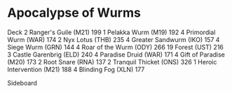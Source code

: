 # Apocalypse of Wurms
Deck
2 Ranger's Guile (M21) 199
1 Pelakka Wurm (M19) 192
4 Primordial Wurm (WAR) 174
2 Nyx Lotus (THB) 235
4 Greater Sandwurm (IKO) 157
4 Siege Wurm (GRN) 144
4 Roar of the Wurm (ODY) 266
19 Forest (UST) 216
3 Castle Garenbrig (ELD) 240
4 Paradise Druid (WAR) 171
4 Gift of Paradise (M20) 173
2 Root Snare (RNA) 137
2 Tranquil Thicket (ONS) 326
1 Heroic Intervention (M21) 188
4 Blinding Fog (XLN) 177

Sideboard

```